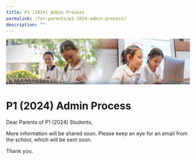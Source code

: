 ```yaml
---
title: P1 (2024) Admin Process
permalink: /for-parents/p1-2024-admin-process/
description: ""
---
```

![](/images/ForParents.jpg)

P1 (2024) Admin Process
=======================

Dear Parents of P1 (2024) Students,

More information will be shared soon. Please keep an eye for an email from the school, which will be sent soon.

Thank you.